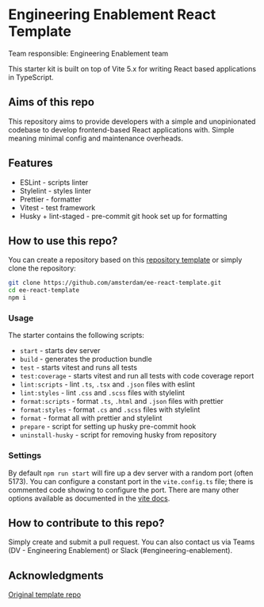 # Engineering Enablement React Template

Team responsible: Engineering Enablement team

This starter kit is built on top of Vite 5.x for writing React based applications in TypeScript.

## Aims of this repo

This repository aims to provide developers with a simple and unopinionated codebase to develop frontend-based React applications with. Simple meaning minimal config and maintenance overheads.

## Features

- ESLint - scripts linter
- Stylelint - styles linter
- Prettier - formatter
- Vitest - test framework
- Husky + lint-staged - pre-commit git hook set up for formatting

## How to use this repo?

You can create a repository based on this [repository template](https://github.com/amsterdam/ee-react-template/generate) or simply clone the repository:

```bash
git clone https://github.com/amsterdam/ee-react-template.git
cd ee-react-template
npm i
```

### Usage

The starter contains the following scripts:

- `start` - starts dev server
- `build` - generates the production bundle
- `test` - starts vitest and runs all tests
- `test:coverage` - starts vitest and run all tests with code coverage report
- `lint:scripts` - lint `.ts`, `.tsx` and `.json` files with eslint
- `lint:styles` - lint `.css` and `.scss` files with stylelint
- `format:scripts` - format `.ts`, `.html` and `.json` files with prettier
- `format:styles` - format `.cs` and `.scss` files with stylelint
- `format` - format all with prettier and stylelint
- `prepare` - script for setting up husky pre-commit hook
- `uninstall-husky` - script for removing husky from repository

### Settings

By default `npm run start` will fire up a dev server with a random port (often 5173). You can configure a constant port in the `vite.config.ts` file; there is commented code showing to configure the port. There are many other options available as documented in the [vite docs](https://vitejs.dev/config/).

## How to contribute to this repo?

Simply create and submit a pull request. You can also contact us via Teams (DV - Engineering Enablement) or Slack (#engineering-enablement).

## Acknowledgments

[Original template repo](https://github.com/kbysiec/vite-vanilla-ts-lib-starter)
